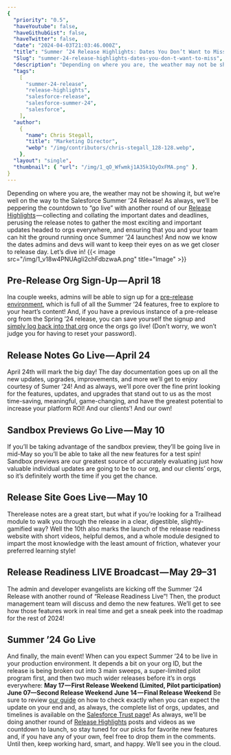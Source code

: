 ```yaml
---
{
  "priority": "0.5",
  "haveYoutube": false,
  "haveGithubGist": false,
  "haveTwitter": false,
  "date": "2024-04-03T21:03:46.000Z",
  "title": "Summer ’24 Release Highlights: Dates You Don’t Want to Miss!",
  "Slug": "summer-24-release-highlights-dates-you-don-t-want-to-miss",
  "description": "Depending on where you are, the weather may not be showing it, but we’re well on the way to the Salesforce Summer ’24 Release!.",
  "tags":
    [
      "summer-24-release",
      "release-highlights",
      "salesforce-release",
      "salesforce-summer-24",
      "salesforce",
    ],
  "author":
    {
      "name": Chris Stegall,
      "title": "Marketing Director",
      "webp": "/img/contributors/chris-stegall_128-128.webp",
    },
  "layout": "single",
  "thumbnail": { "url": "/img/1_qO_Wfwmkj1A35k1QyOxFMA.png" },
}
---
```


Depending on where you are, the weather may not be showing it, but we’re well on the way to the Salesforce Summer ’24 Release!
As always, we’ll be peppering the countdown to “go live” with another round of our [Release Highlights](https://medium.com/tag/release-highlights) — collecting and collating the important dates and deadlines, perusing the release notes to gather the most exciting and important updates headed to orgs everywhere, and ensuring that you and your team can hit the ground running once Summer ’24 launches!
And now we know the dates admins and devs will want to keep their eyes on as we get closer to release day.
Let’s dive in!
{{< image src="/img/1_v18w4PNUAgIi2chFdbzwaA.png" title="Image" >}}

## Pre-Release Org Sign-Up — April 18

Ina couple weeks, admins will be able to sign up for a [pre-release environment](https://www.salesforce.com/form/signup/prerelease-summer23/?_ga=2.55265259.1341205535.1681922652-1161755802.1667412373&_gl=1*1f139ea*_ga*MTE2MTc1NTgwMi4xNjY3NDEyMzcz*_ga_EE9XB9ZV8F*MTY4MjExMTg3NC4xMC4wLjE2ODIxMTE4NzQuMC4wLjA.), which is full of all the Summer ’24 features, free to explore to your heart’s content! And, if you have a previous instance of a pre-release org from the Spring ’24 release, you can save yourself the signup and [simply log back into that org](https://gs0.salesforce.com/?_ga=2.164653311.1341205535.1681922652-1161755802.1667412373) once the orgs go live! (Don’t worry, we won’t judge you for having to reset your password).

## Release Notes Go Live — April 24

April 24th will mark the big day! The day documentation goes up on all the new updates, upgrades, improvements, and more we’ll get to enjoy courtesy of Sumer ‘24! And as always, we’ll pore over the fine print looking for the features, updates, and upgrades that stand out to us as the most time-saving, meaningful, game-changing, and have the greatest potential to increase your platform ROI!
And our clients’!
And our own!

## Sandbox Previews Go Live — May 10

If you’ll be taking advantage of the sandbox preview, they’ll be going live in mid-May so you’ll be able to take all the new features for a test spin! Sandbox previews are our greatest source of accurately evaluating just how valuable individual updates are going to be to our org, and our clients’ orgs, so it’s definitely worth the time if you get the chance.

## Release Site Goes Live — May 10

Therelease notes are a great start, but what if you’re looking for a Trailhead module to walk you through the release in a clear, digestible, slightly-gamified way? Well the 10th also marks the launch of the release readiness website with short videos, helpful demos, and a whole module designed to impart the most knowledge with the least amount of friction, whatever your preferred learning style!

## Release Readiness LIVE Broadcast — May 29–31

The admin and developer evangelists are kicking off the Summer ’24 Release with another round of “Release Readiness Live”! Then, the product management team will discuss and demo the new features. We’ll get to see how those features work in real time and get a sneak peek into the roadmap for the rest of 2024!

## Summer ’24 Go Live

And finally, the main event! When can you expect Summer ’24 to be live in your production environment. It depends a bit on your org ID, but the release is being broken out into 3 main sweeps, a super-limited pilot program first, and then two much wider releases before it’s in orgs everywhere:
**May 17 — First Release Weekend (Limited, Pilot participation)**
**June 07—Second Release Weekend**
**June 14 — Final Release Weekend**
Be sure to review [our guide](https://medium.com/creme-de-la-crm/how-to-check-when-the-spring-21-release-is-hitting-your-org-5167b887c1b6) on how to check exactly when you can expect the update on your end and, as always, the complete list of orgs, updates, and timelines is available on the [Salesforce Trust page](https://www.salesforce.com/blog/winter-22-sandbox-preview/#:~:text=gets%20upgraded.%20Our-,Trust,-page%20has%20the)!
As always, we’ll be doing another round of [Release Highlights](https://medium.com/creme-de-la-crm/tagged/release-highlights) posts and videos as we countdown to launch, so stay tuned for our picks for favorite new features and, if you have any of your own, feel free to drop them in the comments.
Until then, keep working hard, smart, and happy. We’ll see you in the cloud.
